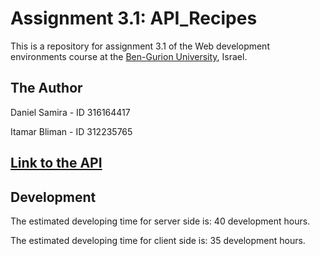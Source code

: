 # Assignment 3.1: API_Recipes

This is a repository for assignment 3.1 of the Web development environments course at the [Ben-Gurion University](https://in.bgu.ac.il/), Israel.

## The Author

Daniel Samira - ID 316164417

Itamar Bliman - ID 312235765

## [Link to the API](https://app.swaggerhub.com/apis-docs/SAMIRADA_1/API_Recipes/1.0.0)

## Development

The estimated developing time for server side is: 40 development hours.

The estimated developing time for client side is: 35 development hours.
